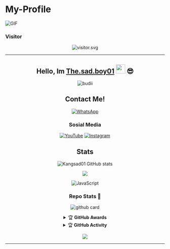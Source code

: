 # My-Profile


<img align="center" fit="fill" alt="GIF" src="https://media.giphy.com/media/836HiJc7pgzy8iNXCn/giphy.gif" />

<div align="center">

<h3 align="left">Visitor</h3>
<p align="center">
<img src="https://count.getloli.com/get/@:name?theme=rule34" alt="visitor.svg">
</p>

---
## Hello, Im [The.sad.boy01](https://instagram.com/the.sad.boy01) <img src="https://github.com/TheDudeThatCode/TheDudeThatCode/blob/master/Assets/Hi.gif" width="29px"> :sunglasses:

<p align="center">
  <img src="http://readme-typing-svg.herokuapp.com?color=%230B80F7&center=true&vCenter=true&multiline=false&lines=Hello+there!.;My+name+is+The.sad.boy01;Learning++JavaScript.;jangan+bully+saia%2C++Bwang+%3A).;Thank+you+for+your+attention." alt="budii">
</p>

## Contact Me!
[![WhatsApp](https://img.shields.io/badge/WhatsApp-25D366?style=for-the-badge&logo=whatsapp&logoColor=white)](https://wa.me/37254029199)

### Sosial Media
[![YouTube](https://img.shields.io/badge/THE.SAD.BOY01-red?style=for-the-badge&logo=youtube&logoColor=white)](https://youtube.com/channel/UCVv3wC5Q7_juw-d9HepjpOQ)
[![Instagram](https://img.shields.io/badge/The.sad.boy01-black?style=for-the-badge&logo=instagram&logoColor=white)](https://instagram.com/the.sad.boy01)

## Stats
![Kangsad01 GitHub stats](https://github-readme-stats.vercel.app/api?username=Kangsad01&show_icons=true&theme=radical)
<p align="center"><a href="https://github.com/Kangsad01"><img src="https://github-readme-stats.vercel.app/api/top-langs/?username=Kangsad01&theme=radical&layout=compact"></a></p>
<img alt="JavaScript" src="https://img.shields.io/badge/javascript%20-%23323330.svg?&style=for-the-badge&logo=javascript&logoColor=%23F7DF1E"/>

### Repo Stats 🔭
![github card](https://github-readme-stats.vercel.app/api/pin/?username=sadteams&repo=bot-md&theme=dark)


<details>
    <summary>&#127942 <b>GitHub Awards</b></summary><br/>

![Github Trophy](https://github-profile-trophy.vercel.app/?username=Kangsad01)

</details>

<details>
    <summary>&#127942 <b>GitHub Activity</b></summary><br/>

![Metrics](https://metrics.lecoq.io/Kangsad01?template=classic&repositories.forks=true&languages=1&languages.colors=github&languages.threshold=0%25&config.timezone=Asia%2Fsurabaya)

</details> 

![](https://visitor-badge.glitch.me/badge?page_id=Kangsad01)

---




